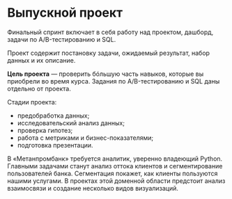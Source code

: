 # Выпускной проект
Финальный спринт включает в себя работу над проектом, дашборд, задачи по A/B-тестированию и SQL.

Проект содержит постановку задачи, ожидаемый результат, набор данных и их описание.

**Цель проекта** — проверить бóльшую часть навыков, которые вы приобрели во время курса. Задания по A/B-тестированию и SQL даны отдельно от проекта.

Стадии проекта:
- предобработка данных;
- исследовательский анализ данных;
- проверка гипотез;
- работа с метриками и бизнес-показателями;
- подготовка презентации.

В «Метанпромбанк» требуется аналитик, уверенно владеющий Python. Главными задачами станут анализ оттока клиентов и сегментирование пользователей банка.
Сегментация покажет, как клиенты пользуются нашими услугами. 
В проектах этой доменной области предстоит анализ взаимосвязи и создание несколько видов визуализаций.
